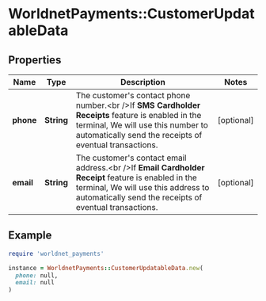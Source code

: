 # WorldnetPayments::CustomerUpdatableData

## Properties

| Name | Type | Description | Notes |
| ---- | ---- | ----------- | ----- |
| **phone** | **String** | The customer&#39;s contact phone number.&lt;br /&gt;If **SMS Cardholder Receipts** feature is enabled in the terminal, We will use this number to automatically send the receipts of eventual transactions. | [optional] |
| **email** | **String** | The customer&#39;s contact email address.&lt;br /&gt;If **Email Cardholder Receipt** feature is enabled in the terminal, We will use this address to automatically send the receipts of eventual transactions. | [optional] |

## Example

```ruby
require 'worldnet_payments'

instance = WorldnetPayments::CustomerUpdatableData.new(
  phone: null,
  email: null
)
```


